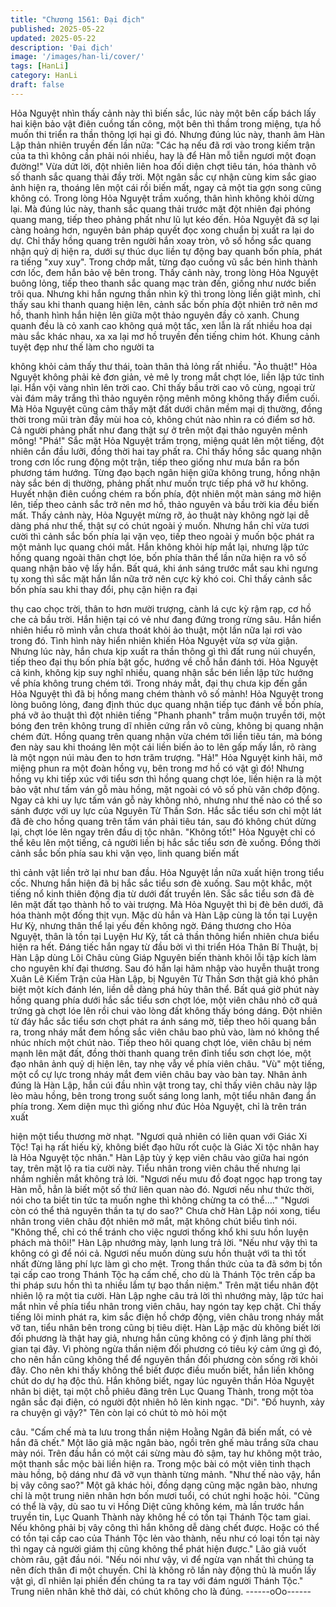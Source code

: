 ```yaml
---
title: "Chương 1561: Đại địch"
published: 2025-05-22
updated: 2025-05-22
description: 'Đại địch'
image: '/images/han-li/cover/'
tags: [HanLi]
category: HanLi
draft: false
---
```


Hỏa Nguyệt nhìn thấy cảnh này thì biến sắc, lúc này một bên cấp
bách lấy hai kiện bảo vật điên cuồng tấn công, một bên thì thầm
trong miệng, tựa hồ muốn thi triển ra thần thông lợi hại gì đó.
Nhưng đúng lúc này, thanh âm Hàn Lập thản nhiên truyền đến lần
nữa: "Các hạ nếu đã rơi vào trong kiếm trận của ta thì không cần
phải nói nhiều, hay là để Hàn mỗ tiễn ngươi một đoạn đường!"
Vừa dứt lời, đột nhiên liên hoa đối diện chợt tiêu tán, hóa thành
vô số thanh sắc quang thải đầy trời. Một ngân sắc cự nhận cùng
kim sắc giao ảnh hiện ra, thoáng lên một cái rồi biến mất, ngay cả
một tia gợn song cũng không có. Trong lòng Hỏa Nguyệt trầm
xuống, thân hình không khỏi dừng lại.
Mà đúng lúc này, thanh sắc quang thải trước mặt đột nhiên đại
phóng quang mang, tiếp theo phảng phất như lũ lụt kéo đến. Hỏa
Nguyệt đã sợ lại càng hoảng hơn, nguyên bản pháp quyết đọc
xong chuẩn bị xuất ra lại do dự.
Chỉ thấy hồng quang trên người hắn xoay tròn, vô số hồng sắc
quang nhận quỷ dị hiện ra, dưới sự thúc dục liền tự động bay
quanh bốn phía, phát ra tiếng "xuy xuy".
Trong chớp mắt, từng đạo cuồng vũ sắc bén hình thành cơn lốc,
đem hắn bảo vệ bên trong. Thấy cảnh này, trong lòng Hỏa Nguyệt
buông lỏng, tiếp theo thanh sắc quang mạc tràn đến, giống như
nước biển trôi qua. Nhưng khi hắn ngưng thần nhìn kỹ thì trong
lòng liền giật mình, chỉ thấy sau khi thanh quang hiện lên, cảnh
sắc bốn phía đột nhiên trở nên mơ hồ, thanh hình hắn hiện lên
giữa một thảo nguyên đầy cỏ xanh.
Chung quanh đều là cỏ xanh cao không quá một tấc, xen lẫn là
rất nhiều hoa dại màu sắc khác nhau, xa xa lại mơ hồ truyền đến
tiếng chim hót. Khung cảnh tuyệt đẹp như thế làm cho người ta

không khỏi cảm thấy thư thái, toàn thân thả lỏng rất nhiều. "Ảo
thuật!"
Hỏa Nguyệt không phải kẻ đơn giản, vẻ mê ly trong mắt chợt lóe,
liền lập tức tỉnh lại.
Hắn vội vàng nhìn lên trời cao.
Chỉ thấy bầu trời cao vô cùng, ngoại trừ vài đám mây trắng thì
thảo nguyên rộng mênh mông không thấy điểm cuối. Mà Hỏa
Nguyệt cũng cảm thấy mặt đất dưới chân mềm mại dị thường,
đồng thời trong mũi tràn đầy mùi hoa cỏ, không chút nào nhìn ra
có điểm sơ hở. Cả người phảng phất như đang thật sự ở trên một
đại thảo nguyên mênh mông! "Phá!"
Sắc mặt Hỏa Nguyệt trầm trọng, miệng quát lên một tiếng, đột
nhiên cắn đầu lưỡi, đồng thời hai tay phất ra. Chỉ thấy hồng sắc
quang nhận trong cơn lốc rung động một trận, tiếp theo giống như
mưa bắn ra bốn phương tám hướng. Từng đạo bạch ngân hiện
giữa không trung, hồng nhận này sắc bén dị thường, phảng phất
như muốn trực tiếp phá vỡ hư không.
Huyết nhận điên cuồng chém ra bốn phía, đột nhiên một màn
sáng mờ hiện lên, tiếp theo cảnh sắc trở nên mơ hồ, thảo nguyên
và bầu trời kia đều biến mất.
Thấy cảnh này, Hỏa Nguyệt mừng rỡ, ảo thuật này không ngờ lại
dễ dàng phá như thế, thật sự có chút ngoài ý muốn.
Nhưng hắn chỉ vừa tươi cười thì cảnh sắc bốn phía lại vặn vẹo,
tiếp theo ngoài ý muốn bộc phát ra một mảnh lục quang chói mắt.
Hắn không khỏi híp mắt lại, nhưng lập tức hồng quang ngoài thân
chợt lóe, bốn phía thân thể lần nữa hiện ra vô số quang nhận bảo
vệ lấy hắn.
Bất quá, khi ánh sáng trước mắt sau khi ngưng tụ xong thì sắc
mặt hắn lần nữa trở nên cực kỳ khó coi.
Chỉ thấy cảnh sắc bốn phía sau khi thay đổi, phụ cận hiện ra đại

thụ cao chọc trời, thân to hơn mười trượng, cành lá cực kỳ rậm
rạp, cơ hồ che cả bầu trời.
Hắn hiện tại có vẻ như đang đứng trong rừng sâu.
Hắn hiển nhiên hiểu rõ mình vẫn chưa thoát khỏi ảo thuật, một lần
nữa lại rơi vào trong đó.
Tình hình này hiển nhiên khiến Hỏa Nguyệt vừa sợ vừa giận.
Nhưng lúc này, hắn chưa kịp xuất ra thần thông gì thì đất rung núi
chuyển, tiếp theo đại thụ bốn phía bật gốc, hướng về chỗ hắn
đánh tới. Hỏa Nguyệt cả kinh, không kịp suy nghĩ nhiều, quang
nhận sắc bén liền lập tức hướng về phía không trung chém tới.
Trong nháy mắt, đại thụ chưa kịp đến gần Hỏa Nguyệt thì đã bị
hồng mang chém thành vô số mảnh!
Hỏa Nguyệt trong lòng buông lỏng, đang định thúc dục quang
nhận tiếp tục đánh về bốn phía, phá vỡ ảo thuật thì đột nhiên
tiếng "Phanh phanh" trầm muộn truyền tới, một bóng đen trên
không trung dĩ nhiên cứng rắn vô cùng, không bị quang nhận
chém đứt. Hồng quang trên quang nhận vừa chém tới liền tiêu
tán, mà bóng đen này sau khi thoáng lên một cái liền biến ảo to
lên gấp mấy lần, rõ ràng là một ngọn núi màu đen to hơn trăm
trượng. "Hả!" Hỏa Nguyệt kinh hãi, mở miệng phun ra một đoàn
hồng vụ, bên trong mơ hồ có vật gì đó!
Nhưng hồng vụ khi tiếp xúc với tiểu sơn thì hồng quang chợt lóe,
liền hiện ra là một bảo vật như tấm ván gỗ màu hồng, mặt ngoài
có vô số phù văn chớp động. Ngay cả khi uy lực tấm ván gỗ này
không nhỏ, nhưng như thế nào có thể so sánh được với uy lực
của Nguyên Từ Thần Sơn.
Hắc sắc tiểu sơn chỉ một lát đã đè cho hồng quang trên tấm ván
phải tiêu tán, sau đó không chút dừng lại, chợt lóe lên ngay trên
đầu dị tộc nhân. "Không tốt!" Hỏa Nguyệt chỉ có thể kêu lên một
tiếng, cả người liền bị hắc sắc tiểu sơn đè xuống.
Đồng thời cảnh sắc bốn phía sau khi vặn vẹo, linh quang biến mất

thì cảnh vật liền trở lại như ban đầu. Hỏa Nguyệt lần nữa xuất
hiện trong tiểu cốc.
Nhưng hắn hiện đã bị hắc sắc tiểu sơn đè xuống.
Sau một khắc, một tiếng nổ kinh thiên động địa từ dưới đất truyền
lên.
Sắc sắc tiểu sơn đã đè lên mặt đất tạo thành hố to vài trượng.
Mà Hỏa Nguyệt thì bị đè bên dưới, đã hóa thành một đống thịt
vụn.
Mặc dù hắn và Hàn Lập cùng là tồn tại Luyện Hư Kỳ, nhưng thân
thể lại yếu đến không ngờ.
Đáng thương cho Hỏa Nguyệt, thân là tồn tại Luyện Hư Kỳ, tất cả
thần thông hiển nhiên chưa biểu hiện ra hết.
Đáng tiếc hắn ngay từ đầu bởi vì thi triển Hóa Thân Bí Thuật, bị
Hàn Lập dùng Lôi Châu cùng Giáp Nguyên biến thành khôi lỗi tập
kích làm cho nguyên khí đại thương. Sau đó hắn lại hãm nhập
vào huyễn thuật trong Xuân Lê Kiếm Trận của Hàn Lập, bị
Nguyên Từ Thần Sơn thật giả khó phân biệt một kích đánh lén,
liền dễ dàng phá hủy thân thể. Bất quá giờ phút này hồng quang
phía dưới hắc sắc tiểu sơn chợt lóe, một viên châu nhỏ cỡ quả
trứng gà chợt lóe lên rồi chui vào lòng đất không thấy bóng dáng.
Đột nhiên từ đáy hắc sắc tiểu sơn chợt phát ra ánh sáng mờ, tiếp
theo hôi quang bắn ra, trong nháy mắt đem hồng sắc viên châu
bao phủ vào, làm nó không thể nhúc nhích một chút nào. Tiếp
theo hôi quang chợt lóe, viên châu bị ném mạnh lên mặt đất,
đồng thời thanh quang trên đỉnh tiểu sơn chợt lóe, một đạo nhân
ảnh quỷ dị hiện lên, tay nhẹ vẫy về phía viên châu. "Vù" một tiếng,
một cổ cự lực trong nháy mắt đem viên châu bay vào bàn tay.
Nhân ảnh đúng là Hàn Lập, hắn cúi đầu nhìn vật trong tay, chỉ
thấy viên châu này lập lèo màu hồng, bên trong trong suốt sáng
long lanh, một tiểu nhân đang ẩn phía trong.
Xem diện mục thì giống như đúc Hỏa Nguyệt, chỉ là trên trán xuất

hiện một tiểu thương mờ nhạt.
"Ngươi quả nhiên có liên quan với Giác Xi Tộc! Tại hạ rất hiếu kỳ,
không biết đạo hữu rốt cuộc là Giác Xi tộc nhân hay là Hỏa
Nguyệt tộc nhân." Hàn Lập tùy ý kẹp viên châu vào giữa hai ngón
tay, trên mặt lộ ra tia cười này. Tiểu nhân trong viên châu thế
nhưng lại nhắm nghiền mắt không trả lời. "Ngươi nếu mưu đồ
đoạt ngọc hạp trong tay Hàn mỗ, hẳn là biết một số thứ liên quan
nào đó. Ngươi nếu như thức thời, nói cho ta biết tin tức ta muốn
nghe thì không chừng ta có thể…." "Ngươi còn có thể thả nguyên
thần ta tự do sao?" Chưa chờ Hàn Lập nói xong, tiểu nhân trong
viên châu đột nhiên mở mắt, mặt không chút biểu tình nói. "Không
thể, chỉ có thể tránh cho việc ngươi thống khổ khi sưu hồn luyện
phách mà thôi!" Hàn Lập nhướng mày, lạnh lung trả lời.
"Nếu như vậy thì ta không có gì để nói cả. Ngươi nếu muốn dùng
sưu hồn thuật với ta thì tốt nhất đừng lãng phí lực làm gì cho mệt.
Trong thần thức của ta đã sớm bị tồn tại cấp cao trong Thánh Tộc
hạ cấm chế, cho dù là Thánh Tộc trên cấp ba thi pháp sưu hồn thì
ta nhiều lắm tự bạo thần niệm." Trên mặt tiểu nhân đột nhiên lộ ra
một tia cười.
Hàn Lập nghe câu trả lời thì nhướng mày, lập tức hai mắt nhìn về
phía tiểu nhân trong viên châu, hay ngón tay kẹp chặt.
Chỉ thấy tiếng lôi minh phát ra, kim sắc điện hồ chớp động, viên
châu trong nháy mắt vỡ tan, tiểu nhân bên trong cũng bị tiêu diệt.
Hàn Lập mặc dù không biết lời đối phương là thật hay giả, nhưng
hắn cũng không có ý định lãng phí thời gian tại đây.
Vì phòng ngừa thần niệm đối phương có tiêu ký cảm ứng gì đó,
cho nên hắn cũng không thể để nguyên thần đối phương còn
sống rời khỏi đây. Cho nên khi thấy không thể biết được điều
muốn biết, hắn liền không chút do dự hạ độc thủ.
Hắn không biết, ngay lúc nguyên thần Hỏa Nguyệt nhân bị diệt,
tại một chỗ phiêu đãng trên Lục Quang Thành, trong một tòa ngân
sắc đại điện, có người đột nhiên hô lên kinh ngạc. "Di". "Đồ
huynh, xảy ra chuyện gì vậy?" Tên còn lại có chút tò mò hỏi một

câu.
"Cấm chế mà ta lưu trong thần niệm Hoằng Ngân đã biến mất, có
vẻ hắn đã chết." Một lão giả mặc ngân bào, ngồi trên ghế màu
trắng sữa chau mày nói. Trên đầu hắn có một cái sừng màu đỏ
sậm, tay hư không một trảo, một thanh sắc mộc bài liền hiện ra.
Trong mộc bài có một viên tinh thạch màu hồng, bộ dáng như đã
vỡ vụn thành từng mảnh. "Như thế nào vậy, hắn bị vây công
sao?" Một gã khác hỏi, đồng dạng cũng mặc ngân bào, nhưng chỉ
là một trung niên nhân hơn bốn mươi tuổi, có chút nghi hoặc hỏi.
"Cũng có thể là vậy, dù sao tu vi Hồng Diệt cũng không kém, mà
lần trước hắn truyền tin, Lục Quanh Thành này không hề có tồn
tại Thánh Tộc tam giai. Nếu không phải bị vây công thì hắn không
dễ dàng chết được. Hoặc có thể có tồn tại cấp cao của Thánh Tộc
lẻn vào thành, nếu như có loại tồn tại này thì ngay cả người giám
thị cũng không thể phát hiện được." Lão giả vuốt chòm râu, gật
đầu nói.
"Nếu nói như vậy, vì để ngừa vạn nhất thì chúng ta nên đích thân
đi một chuyến. Chỉ là không rõ lần này động thủ là muốn lấy vật
gì, dĩ nhiên lại phiền đến chúng ta ra tay với đám người Thánh
Tộc." Trung niên nhân khẽ thở dài, có chút không cho là đúng.
------oOo------
